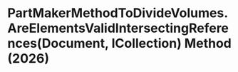 # PartMakerMethodToDivideVolumes.AreElementsValidIntersectingReferences(Document, ICollection<ElementId>) Method (2026)

﻿
